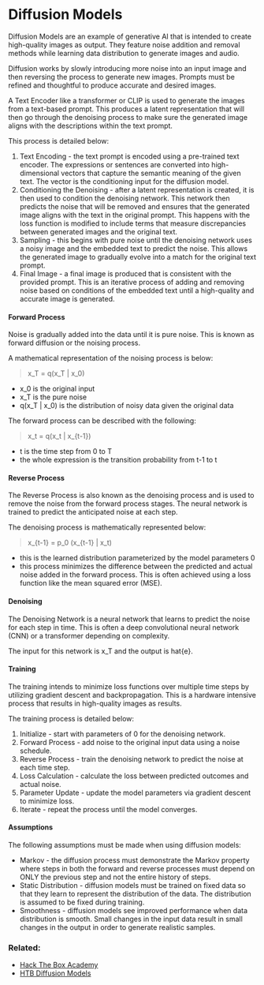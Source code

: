 # Diffusion Models

Diffusion Models are an example of generative AI that is intended to create high-quality images as output. They feature noise addition and removal methods while learning data distribution to generate images and audio.

Diffusion works by slowly introducing more noise into an input image and then reversing the process to generate new images. Prompts must be refined and thoughtful to produce accurate and desired images.

A Text Encoder like a transformer or CLIP is used to generate the images from a text-based prompt. This produces a latent representation that will then go through the denoising process to make sure the generated image aligns with the descriptions within the text prompt.

This process is detailed below:

1. Text Encoding - the text prompt is encoded using a pre-trained text encoder. The expressions or sentences are converted into high-dimensional vectors that capture the semantic meaning of the given text. The vector is the conditioning input for the diffusion model.
2. Conditioning the Denoising - after a latent representation is created, it is then used to condition the denoising network. This network then predicts the noise that will be removed and ensures that the generated image aligns with the text in the original prompt. This happens with the loss function is modified to include terms that measure discrepancies between generated images and the original text.
3. Sampling - this begins with pure noise until the denoising network uses a noisy image and the embedded text to predict the noise. This allows the generated image to gradually evolve into a match for the original text prompt.
4. Final Image - a final image is produced that is consistent with the provided prompt. This is an iterative process of adding and removing noise based on conditions of the embedded text until a high-quality and accurate image is generated.

#### Forward Process

Noise is gradually added into the data until it is pure noise. This is known as forward diffusion or the noising process.

A mathematical representation of the noising process is below:

>x_T = q(x_T | x_0)

- x_0 is the original input
- x_T is the pure noise
- q(x_T | x_0) is the distribution of noisy data given the original data

The forward process can be described with the following:

>x_t = q(x_t | x_\{t-1})

- t is the time step from 0 to T
- the whole expression is the transition probability from t-1 to t

#### Reverse Process

The Reverse Process is also known as the denoising process and is used to remove the noise from the forward process stages. The neural network is trained to predict the anticipated noise at each step. 

The denoising process is mathematically represented below:

>x_\{t-1} = p_0 (x_\{t-1} | x_t)

- this is the learned distribution parameterized by the model parameters 0
- this process minimizes the difference between the predicted and actual noise added in the forward process. This is often achieved using a loss function like the mean squared error (MSE).

#### Denoising

The Denoising Network is a neural network that learns to predict the noise for each step in time. This is often a deep convolutional neural network (CNN) or a transformer depending on complexity. 

The input for this network is x_T and the output is hat\{e}.

#### Training

The training intends to minimize loss functions over multiple time steps by utilizing gradient descent and backpropagation. This is a hardware intensive process that results in high-quality images as results.

The training process is detailed below:

1. Initialize - start with parameters of 0 for the denoising network.
2. Forward Process - add noise to the original input data using a noise schedule.
3. Reverse Process - train the denoising network to predict the noise at each time step.
4. Loss Calculation - calculate the loss between predicted outcomes and actual noise.
5. Parameter Update - update the model parameters via gradient descent to minimize loss.
6. Iterate - repeat the process until the model converges.

#### Assumptions

The following assumptions must be made when using diffusion models:

- Markov - the diffusion process must demonstrate the Markov property where steps in both the forward and reverse processes must depend on ONLY the previous step and not the entire history of steps.
- Static Distribution - diffusion models must be trained on fixed data so that they learn to represent the distribution of the data. The distribution is assumed to be fixed during training.
- Smoothness - diffusion models see improved performance when data distribution is smooth. Small changes in the input data result in small changes in the output in order to generate realistic samples.

### Related:
- [Hack The Box Academy](https://academy.hackthebox.com/ "Hack The Box Academy Home page")
- [HTB Diffusion Models](https://academy.hackthebox.com/module/290/section/3268 "HTB Diffusion Models")